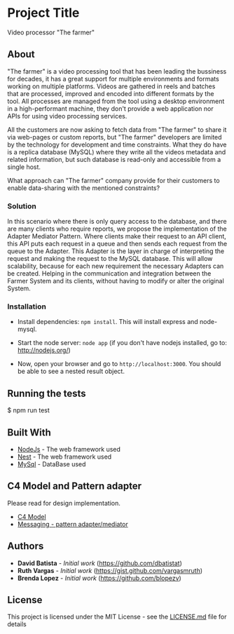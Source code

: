 # Project Title

Video processor "The farmer"

## About

"The farmer" is a video processing tool that has been leading the bussiness for decades, it has a great support for multiple environments and formats working on multiple platforms. Videos are gathered in reels and batches that are processed, improved and encoded into different formats by the tool. All processes are managed from the tool using a desktop environment in a high-performant machine, they don't provide a web application nor APIs for using video processing services.

All the customers are now asking to fetch data from "The farmer" to share it via web-pages or custom reports, but "The farmer" developers are limited by the technology for development and time constraints. What they do have is a replica database (MySQL) where they write all the videos metadata and related information, but such database is read-only and accessible from a single host.

What approach can "The farmer" company provide for their customers to enable data-sharing with the mentioned constraints?

### Solution

In this scenario where there is only query access to the database, and there are many clients who require reports, we propose the implementation of the Adapter Mediator Pattern.
Where clients make their request to an API client, this API puts each request in a queue and then sends each request from the queue to the Adapter. This Adapter is the layer in charge of interpreting the request and making the request to the MySQL database. 
This will allow scalability, because for each new requirement the necessary Adapters can be created. 
Helping in the communication and integration between the Farmer System and its clients, without having to modify or alter the original System.


### Installation

* Install dependencies: `npm install`. This will install express and node-mysql.

* Start the node server: `node app` (if you don't have nodejs installed, go to: http://nodejs.org/)

* Now, open your browser and go to `http://localhost:3000`. You should be able to see a nested result object.

## Running the tests

$ npm run test

## Built With

* [NodeJs](http://nodejs.org/) - The web framework used
* [Nest](https://github.com/nestjs/nest) - The web framework used
* [MySql](https://www.mysql.com/) - DataBase used

## C4 Model and Pattern adapter

Please read for design implementation.

* [C4 Model](https://drive.google.com/file/d/1QdgQowRhUkyFh9Vn96wG7-F_Q-BZTrSt/view)
* [Messaging - pattern adapter/mediator](https://drive.google.com/file/d/1QdgQowRhUkyFh9Vn96wG7-F_Q-BZTrSt/view)

## Authors

* **David Batista** - *Initial work* (https://github.com/dbatistat)
* **Ruth Vargas** - *Initial work* (https://gist.github.com/vargasmruth)
* **Brenda Lopez** - *Initial work* (https://github.com/blopezv)

## License

This project is licensed under the MIT License - see the [LICENSE.md](LICENSE.md) file for details

